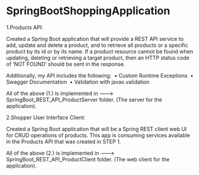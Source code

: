 # SpringBootShoppingApplication

1.Products API:

Created a Spring Boot application that will provide a REST API service to add, update and delete a product, and to retrieve all products or a specific     product by its id or by its name. If a product resource cannot be found when updating, deleting or retrieving a target product, then an HTTP status code   of ‘NOT FOUND’ should be sent in the response.

Additionally, my API includes the following: 
  •	Custom Runtime Exceptions 
  •	Swagger Documentation 
  •	Validation with javax.validation 

All of the above (1.) is implemented in ---> SpringBoot_REST_API_ProductServer folder.  (The server for the application).




2.Shopper User Interface Client:

Created a Spring Boot application that will be a Spring REST client web UI for CRUD operations of products. This app is consuming services                 available in the Products API that was created in STEP 1.

All of the above (2.) is implemented in ---> SpringBoot_REST_API_ProductClient folder.  (The web client for the application).

